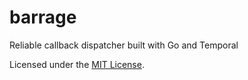 # barrage
Reliable callback dispatcher built with Go and Temporal

Licensed under the [MIT License](./LICENSE).
